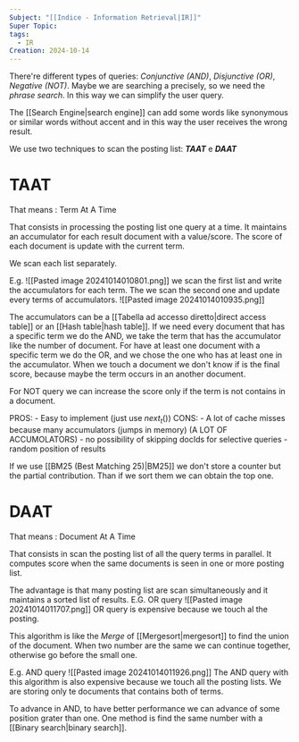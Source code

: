 ```yaml
---
Subject: "[[Indice - Information Retrieval|IR]]"
Super Topic: 
tags:
  - IR
Creation: 2024-10-14
---
```

There're different types of queries: *Conjunctive (AND)*, *Disjunctive (OR)*, *Negative (NOT)*.
Maybe we are searching a precisely, so we need the *phrase search*.
In this way we can simplify the user query.

The [[Search Engine|search engine]] can add some words like synonymous or similar words without accent and in this way the user receives the wrong result. 

We use two techniques to scan the posting list: ***TAAT*** e ***DAAT***

# TAAT
That means : Term At A Time 

That consists in processing the posting list one query at a time.
It maintains an accumulator for each result document with a value/score.
The score of each document is update with the current term.

We scan each list separately.

E.g.
	![[Pasted image 20241014010801.png]]
	we scan the first list and write the accumulators for each term. The we scan the second one and update every terms of accumulators.
	![[Pasted image 20241014010935.png]]

The accumulators can be a [[Tabella ad accesso diretto|direct access table]] or an [[Hash table|hash table]].
If we need every document that has a specific term we do the AND, we take the term that has the accumulator like the number of document. For have at least one document with a specific term we do the OR, and we chose the one who has at least one in the accumulator.
When we touch a document we don't know if is the final score, because maybe the term occurs in an another document.

For NOT query we can increase the score only if the term is not contains in a document.

PROS:
	- Easy to implement (just use $next_{t}()$) 
CONS:
	- A lot of cache misses because many accumulators (jumps in memory) (A LOT OF ACCUMOLATORS)
	- no possibility of skipping docIds for selective queries
	- random position of results


If we use [[BM25 (Best Matching 25)|BM25]] we don't store a counter but the partial contribution. Than if we sort them we can obtain the top one.
# DAAT
That means : Document At A Time

That consists in scan the posting list of all the query terms in parallel.
It computes score when the same documents is seen in one or more posting list.

The advantage is that many posting list are scan simultaneously and it maintains a sorted list of results.
	E.G. OR query
	![[Pasted image 20241014011707.png]]
	OR query is expensive because we touch al the posting.

This algorithm is like the *Merge* of [[Mergesort|mergesort]] to find the union of the document.
When two number are the same we can continue together, otherwise go before the small one.

E.g. AND query
	![[Pasted image 20241014011926.png]]
	The AND query with this algorithm is also expensive because we touch all the posting lists. We are storing only te documents that contains both of terms.

To advance in AND, to have better performance we can advance of some position grater than one. One method is find the same number with a [[Binary search|binary search]].